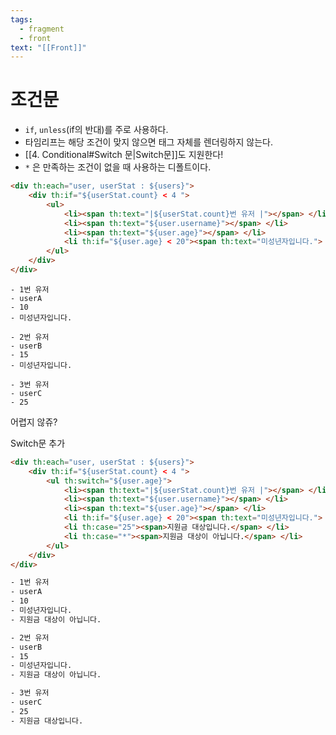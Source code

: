 ```yaml
---
tags:
  - fragment
  - front
text: "[[Front]]"
---
```

# 조건문
- `if`, `unless`(if의 반대)를 주로 사용하다.
- 타임리프는 해당 조건이 맞지 않으면 태그 자체를 렌더링하지 않는다.
- [[4. Conditional#Switch 문|Switch문]]도 지원한다!
- `*` 은 만족하는 조건이 없을 때 사용하는 디폴트이다.


~~~HTML
<div th:each="user, userStat : ${users}">  
    <div th:if="${userStat.count} < 4 ">  
        <ul>  
            <li><span th:text="|${userStat.count}번 유저 |"></span> </li>  
            <li><span th:text="${user.username}"></span> </li>  
            <li><span th:text="${user.age}"></span> </li>  
            <li th:if="${user.age} < 20"><span th:text="미성년자입니다."> </span> </li>  
        </ul>  
    </div>  
</div>
~~~

~~~
- 1번 유저 
- userA
- 10
- 미성년자입니다.

- 2번 유저 
- userB
- 15
- 미성년자입니다.

- 3번 유저 
- userC
- 25
~~~
어렵지 않쥬?

Switch문 추가
~~~HTML
<div th:each="user, userStat : ${users}">  
    <div th:if="${userStat.count} < 4 ">  
        <ul th:switch="${user.age}">  
            <li><span th:text="|${userStat.count}번 유저 |"></span> </li>  
            <li><span th:text="${user.username}"></span> </li>  
            <li><span th:text="${user.age}"></span> </li>  
            <li th:if="${user.age} < 20"><span th:text="미성년자입니다."> </span> </li>  
            <li th:case="25"><span>지원금 대상입니다.</span> </li>  
            <li th:case="*"><span>지원금 대상이 아닙니다.</span> </li>  
        </ul>  
    </div>  
</div>
~~~

~~~HTML
- 1번 유저 
- userA
- 10
- 미성년자입니다.
- 지원금 대상이 아닙니다.

- 2번 유저 
- userB
- 15
- 미성년자입니다.
- 지원금 대상이 아닙니다.

- 3번 유저 
- userC
- 25
- 지원금 대상입니다.
~~~
